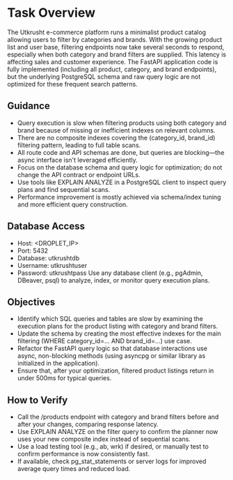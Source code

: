 # Task Overview
The Utkrusht e-commerce platform runs a minimalist product catalog allowing users to filter by categories and brands. With the growing product list and user base, filtering endpoints now take several seconds to respond, especially when both category and brand filters are supplied. This latency is affecting sales and customer experience. The FastAPI application code is fully implemented (including all product, category, and brand endpoints), but the underlying PostgreSQL schema and raw query logic are not optimized for these frequent search patterns.

## Guidance
- Query execution is slow when filtering products using both category and brand because of missing or inefficient indexes on relevant columns.
- There are no composite indexes covering the (category_id, brand_id) filtering pattern, leading to full table scans.
- All route code and API schemas are done, but queries are blocking—the async interface isn't leveraged efficiently.
- Focus on the database schema and query logic for optimization; do not change the API contract or endpoint URLs.
- Use tools like EXPLAIN ANALYZE in a PostgreSQL client to inspect query plans and find sequential scans.
- Performance improvement is mostly achieved via schema/index tuning and more efficient query construction.

## Database Access
- Host: <DROPLET_IP>
- Port: 5432
- Database: utkrushtdb
- Username: utkrushtuser
- Password: utkrushtpass
Use any database client (e.g., pgAdmin, DBeaver, psql) to analyze, index, or monitor query execution plans.

## Objectives
- Identify which SQL queries and tables are slow by examining the execution plans for the product listing with category and brand filters.
- Update the schema by creating the most effective indexes for the main filtering (WHERE category_id=... AND brand_id=...) use case.
- Refactor the FastAPI query logic so that database interactions use async, non-blocking methods (using asyncpg or similar library as initialized in the application).
- Ensure that, after your optimization, filtered product listings return in under 500ms for typical queries.

## How to Verify
- Call the /products endpoint with category and brand filters before and after your changes, comparing response latency.
- Use EXPLAIN ANALYZE on the filter query to confirm the planner now uses your new composite index instead of sequential scans.
- Use a load testing tool (e.g., ab, wrk) if desired, or manually test to confirm performance is now consistently fast.
- If available, check pg_stat_statements or server logs for improved average query times and reduced load.
